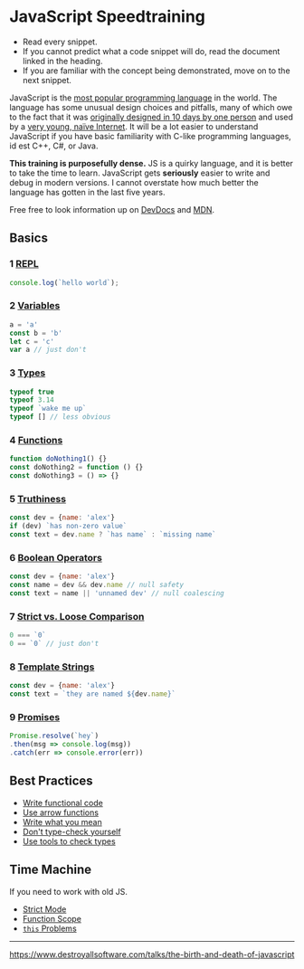 # JavaScript Speedtraining

- Read every snippet.
- If you cannot predict what a code snippet will do, read the document linked in the heading.
- If you are familiar with the concept being demonstrated, move on to the next snippet.

JavaScript is the [most popular programming language](https://stackoverflow.com/insights/survey/2017/#technology) in the world. The language has some unusual design choices and pitfalls, many of which owe to the fact that it was [originally designed in 10 days by one person](https://www.w3.org/community/webed/wiki/A_Short_History_of_JavaScript) and used by a [very young, naïve Internet](https://upload.wikimedia.org/wikipedia/commons/6/69/Netscape_Navigator_2_Screenshot.png). It will be a lot easier to understand JavaScript if you have basic familiarity with C-like programming languages, id est C++, C#, or Java.

**This training is purposefully dense.** JS is a quirky language, and it is better to take the time to learn. JavaScript gets **seriously** easier to write and debug in modern versions. I cannot overstate how much better the language has gotten in the last five years.

Free free to look information up on [DevDocs](https://devdocs.io/javascript/) and [MDN](https://developer.mozilla.org/en-US/docs/Web/JavaScript/Reference).

## Basics

### 1 [REPL](basics/1-repl.md)
```js
console.log(`hello world`);
```

### 2 [Variables](basics/2-variables.md)
```js
a = 'a'
const b = 'b'
let c = 'c'
var a // just don't
```

### 3 [Types](basics/3-types.md)
```js
typeof true
typeof 3.14
typeof `wake me up`
typeof [] // less obvious
```

### 4 [Functions](basics/4-functions.md)
```js
function doNothing1() {}
const doNothing2 = function () {}
const doNothing3 = () => {}
```

### 5 [Truthiness](basics/5-truthiness.md)
```js
const dev = {name: 'alex'}
if (dev) `has non-zero value`
const text = dev.name ? `has name` : `missing name`
```

### 6 [Boolean Operators](basics/6-boolean-operators.md)
```js
const dev = {name: 'alex'}
const name = dev && dev.name // null safety
const text = name || 'unnamed dev' // null coalescing
```

### 7 [Strict vs. Loose Comparison](basics/7-comparison.md)
```js
0 === `0`
0 == `0` // just don't
```

### 8 [Template Strings](basics/8-template-strings.md)
```js
const dev = {name: 'alex'}
const text = `they are named ${dev.name}`
```

### 9 [Promises](basics/9-promises.md)
```js
Promise.resolve(`hey`)
.then(msg => console.log(msg))
.catch(err => console.error(err))
```

## Best Practices

- [Write functional code](goodness/functional-code.md)
- [Use arrow functions](goodness/arrow-functions.md)
- [Write what you mean](goodness/meaningful-code.md)
- [Don't type-check yourself](goodness/dont-type-check-yourself.md)
- [Use tools to check types](goodness/linters-transpilers.md)

## Time Machine
If you need to work with old JS.

- [Strict Mode](oldies/strict-mode.md)
- [Function Scope](oldies/scope.md)
- [`this` Problems](oldies/this.md)

---
https://www.destroyallsoftware.com/talks/the-birth-and-death-of-javascript
